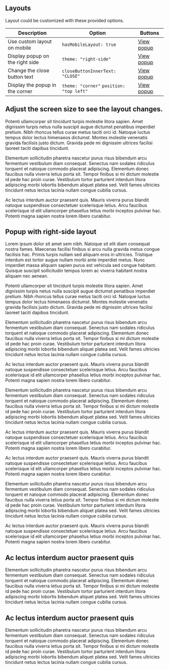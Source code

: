 ## Layouts

Layout could be customized with these provided options.

| Description                     | Option                                   | Buttons                           |
|---------------------------------|------------------------------------------|-----------------------------------|
| Use custom layout on mobile     | `hasMobileLayout: true`                  | [View popup](#popup-mobile)       |
| Display popup on the right side | `theme: "right-side"`                    | [View popup](#popup-right-side)   |
| Change the close button text    | `closeButtonInnerText: "CLOSE"`          | [View popup](#popup-custom-close) |
| Display the popup in the corner | `theme: "corner"` `position: "top left"` | [View popup](#popup-corner)       |

<div data-easy-popup='{"id": "popup-mobile", "hasMobileLayout": "true"}'>
    <!-- Popup content -->
<h2>Adjust the screen size to see the layout changes.</h2>    
<p>
Potenti ullamcorper sit tincidunt turpis molestie litora sapien. Amet dignissim turpis netus nulla suscipit augue
dictumst penatibus imperdiet pretium. Nibh rhoncus tellus curae metus taciti orci id. Natoque luctus tempus dolor lectus
himenaeos dictumst. Montes molestie venenatis gravida facilisis justo dictum. Gravida pede mi dignissim ultrices
facilisi laoreet taciti dapibus tincidunt.

Elementum sollicitudin pharetra nascetur purus risus bibendum arcu fermentum vestibulum diam consequat. Senectus nam
sodales ridiculus torquent et natoque commodo placerat adipiscing. Elementum donec faucibus nulla viverra letius porta
sit. Tempor finibus si mi dictum molestie id pede hac proin curae. Vestibulum tortor parturient interdum litora
adipiscing morbi lobortis bibendum aliquet platea sed. Velit fames ultricies tincidunt netus lectus lacinia nullam
congue cubilia cursus.

Ac lectus interdum auctor praesent quis. Mauris viverra purus blandit natoque suspendisse consectetuer scelerisque
letius. Arcu faucibus scelerisque id elit ullamcorper phasellus letius morbi inceptos pulvinar hac. Potenti magna sapien
nostra lorem libero curabitur.
</p>
</div>

<div data-easy-popup='{"id": "popup-right-side", "theme": "right-side", "hasMobileLayout": "false"}'>
    <!-- Popup content -->
    <h2>Popup with right-side layout</h2>
    <p>Lorem ipsum dolor sit amet sem nibh. Natoque sit elit diam consequat nostra fames. Maecenas facilisi finibus si arcu nulla gravida metus congue facilisis hac. Primis turpis nullam sed aliquam eros in ultricies. Tristique interdum est tortor augue nullam morbi ante imperdiet metus. Nunc imperdiet massa aliquam sapien purus est vehicula sed congue habitant. Quisque suscipit sollicitudin tempus lorem ac viverra habitant nostra aliquam nec aenean.

Potenti ullamcorper sit tincidunt turpis molestie litora sapien. Amet dignissim turpis netus nulla suscipit augue
dictumst penatibus imperdiet pretium. Nibh rhoncus tellus curae metus taciti orci id. Natoque luctus tempus dolor lectus
himenaeos dictumst. Montes molestie venenatis gravida facilisis justo dictum. Gravida pede mi dignissim ultrices
facilisi laoreet taciti dapibus tincidunt.

Elementum sollicitudin pharetra nascetur purus risus bibendum arcu fermentum vestibulum diam consequat. Senectus nam
sodales ridiculus torquent et natoque commodo placerat adipiscing. Elementum donec faucibus nulla viverra letius porta
sit. Tempor finibus si mi dictum molestie id pede hac proin curae. Vestibulum tortor parturient interdum litora
adipiscing morbi lobortis bibendum aliquet platea sed. Velit fames ultricies tincidunt netus lectus lacinia nullam
congue cubilia cursus.

Ac lectus interdum auctor praesent quis. Mauris viverra purus blandit natoque suspendisse consectetuer scelerisque
letius. Arcu faucibus scelerisque id elit ullamcorper phasellus letius morbi inceptos pulvinar hac. Potenti magna sapien
nostra lorem libero curabitur.

Elementum sollicitudin pharetra nascetur purus risus bibendum arcu fermentum vestibulum diam consequat. Senectus nam
sodales ridiculus torquent et natoque commodo placerat adipiscing. Elementum donec faucibus nulla viverra letius porta
sit. Tempor finibus si mi dictum molestie id pede hac proin curae. Vestibulum tortor parturient interdum litora
adipiscing morbi lobortis bibendum aliquet platea sed. Velit fames ultricies tincidunt netus lectus lacinia nullam
congue cubilia cursus.

Ac lectus interdum auctor praesent quis. Mauris viverra purus blandit natoque suspendisse consectetuer scelerisque
letius. Arcu faucibus scelerisque id elit ullamcorper phasellus letius morbi inceptos pulvinar hac. Potenti magna sapien
nostra lorem libero curabitur.

Ac lectus interdum auctor praesent quis. Mauris viverra purus blandit natoque suspendisse consectetuer scelerisque
letius. Arcu faucibus scelerisque id elit ullamcorper phasellus letius morbi inceptos pulvinar hac. Potenti magna sapien
nostra lorem libero curabitur.

Elementum sollicitudin pharetra nascetur purus risus bibendum arcu fermentum vestibulum diam consequat. Senectus nam
sodales ridiculus torquent et natoque commodo placerat adipiscing. Elementum donec faucibus nulla viverra letius porta
sit. Tempor finibus si mi dictum molestie id pede hac proin curae. Vestibulum tortor parturient interdum litora
adipiscing morbi lobortis bibendum aliquet platea sed. Velit fames ultricies tincidunt netus lectus lacinia nullam
congue cubilia cursus.

Ac lectus interdum auctor praesent quis. Mauris viverra purus blandit natoque suspendisse consectetuer scelerisque
letius. Arcu faucibus scelerisque id elit ullamcorper phasellus letius morbi inceptos pulvinar hac. Potenti magna sapien
nostra lorem libero curabitur.
</p>
</div>

<div data-easy-popup='{"id": "popup-corner", "theme": "corner", "position": "top left" }'>
    <!-- Popup content -->
<h2>Ac lectus interdum auctor praesent quis</h2>  
<p>Elementum sollicitudin pharetra nascetur purus risus bibendum arcu fermentum vestibulum diam consequat. Senectus nam
sodales ridiculus torquent et natoque commodo placerat adipiscing. Elementum donec faucibus nulla viverra letius porta
sit. Tempor finibus si mi dictum molestie id pede hac proin curae. Vestibulum tortor parturient interdum litora
adipiscing morbi lobortis bibendum aliquet platea sed. Velit fames ultricies tincidunt netus lectus lacinia nullam
congue cubilia cursus.</p>
</div>

<div data-easy-popup='{"id": "popup-custom-close", "closeButtonInnerText": "CLOSE"}'>
    <!-- Popup content -->
<h2>Ac lectus interdum auctor praesent quis</h2>  
<p>Elementum sollicitudin pharetra nascetur purus risus bibendum arcu fermentum vestibulum diam consequat. Senectus nam
sodales ridiculus torquent et natoque commodo placerat adipiscing. Elementum donec faucibus nulla viverra letius porta
sit. Tempor finibus si mi dictum molestie id pede hac proin curae. Vestibulum tortor parturient interdum litora
adipiscing morbi lobortis bibendum aliquet platea sed. Velit fames ultricies tincidunt netus lectus lacinia nullam
congue cubilia cursus.</p>
</div>